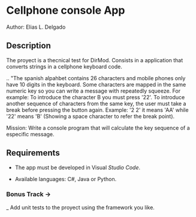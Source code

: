 # Cellphone console App

Author: Elias L. Delgado

## Description
The proyect is a thecnical test for DirMod. Consists in a application that converts strings in a cellphone keyboard code.

.. "The spanish alpahbet contains 26 characters and mobile phones only have 10 digits in the keyboard. Some characters are mapped in the same numeric key so you can write a message with repeatedly squeeze. For example: To introduce the character B you must press '22'. To introduce another sequence of characters from the same key, the user must take a break before pressing the button again. Example: '2 2' it means 'AA' while '22' means 'B' (Showing a space character to refer the break point).

Mission: Write a console program that will calculate the key sequence of a especific message.

## Requirements
* The app must be developed in Visual *Studio Code*.

* Available languages: C#, Java or Python.

### Bonus Track ->

_ Add unit tests to the proyect using the framework you like.
